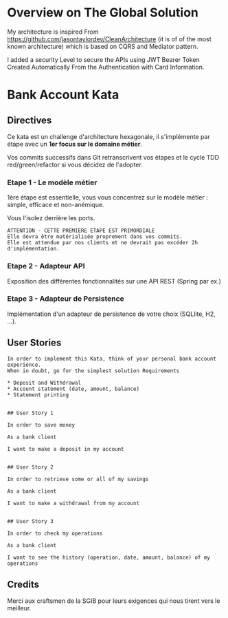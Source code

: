 # Overview on The Global Solution

My architecture is inspired From https://github.com/jasontaylordev/CleanArchitecture (it is of of the most known architecture) which is based on CQRS and Mediator pattern.

I added a security Level to secure the APIs using JWT Bearer Token Created Automatically From  the Authentication with Card Information.

# Bank Account Kata

## Directives

Ce kata est un challenge d'architecture hexagonale, il s'implémente par étape avec un **1er focus sur le domaine métier**.

Vos commits successifs dans Git retranscrivent vos étapes et le cycle TDD red/green/refactor si vous décidez de l'adopter. 

### Etape 1 - Le modèle métier

1ère étape est essentielle, vous vous concentrez sur le modèle métier : simple, efficace et non-anémique.

Vous l'isolez derrière les ports.

```
ATTENTION - CETTE PREMIERE ETAPE EST PRIMORDIALE
Elle devra être matérialisée proprement dans vos commits.
Elle est attendue par nos clients et ne devrait pas excéder 2h d'implémentation.
```

### Etape 2 - Adapteur API

Exposition des différentes fonctionnalités sur une API REST (Spring par ex.)

### Etape 3 - Adapteur de Persistence

Implémentation d'un adapteur de persistence de votre choix (SQLlite, H2, ...).

## User Stories
```
In order to implement this Kata, think of your personal bank account experience.
When in doubt, go for the simplest solution Requirements

* Deposit and Withdrawal
* Account statement (date, amount, balance)
* Statement printing
 

## User Story 1

In order to save money

As a bank client

I want to make a deposit in my account


## User Story 2

In order to retrieve some or all of my savings

As a bank client

I want to make a withdrawal from my account


## User Story 3

In order to check my operations

As a bank client

I want to see the history (operation, date, amount, balance) of my operations
```

## Credits
Merci aux craftsmen de la SGIB pour leurs exigences qui nous tirent vers le meilleur.
